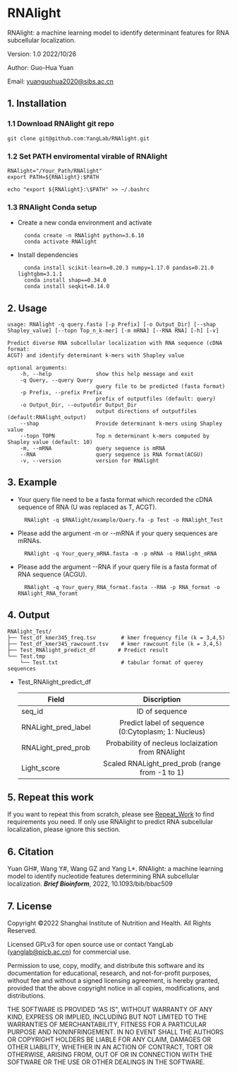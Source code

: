 # RNAlight

RNAlight: a machine learning model to identify determinant features for RNA subcellular localization.

Version: 1.0 2022/10/26

Author: Guo-Hua Yuan 

Email: yuanguohua2020@sibs.ac.cn

## 1. Installation
### 1.1 Download RNAlight git repo
    git clone git@github.com:YangLab/RNAlight.git 
    
### 1.2 Set PATH enviromental virable of RNAlight
    RNAlight="/Your_Path/RNAlight"
    export PATH=${RNAlight}:$PATH
    
    echo "export ${RNAlight}:\$PATH" >> ~/.bashrc

### 1.3 RNAlight Conda setup
* Create a new conda environment and activate

        conda create -n RNAlight python=3.6.10
        conda activate RNAlight

* Install dependencies

        conda install scikit-learn=0.20.3 numpy=1.17.0 pandas=0.21.0 lightgbm=3.1.1
        conda install shap==0.34.0
        conda install seqkit=0.14.0

## 2. Usage
	usage: RNAlight -q query.fasta [-p Prefix] [-o Output_Dir] [--shap Shapley_value] [--topn Top_n_k-mer] [-m mRNA] [--RNA RNA] [-h] [-v]

	Predict diverse RNA subcellular localization with RNA sequence (cDNA format:
	ACGT) and identify determinant k-mers with Shapley value 

	optional arguments:
  		-h, --help				show this help message and exit
  		-q Query, --query Query
                        		query file to be predicted (fasta format)
  		-p Prefix, --prefix Prefix
                        		prefix of outputfiles (default: query)
  		-o Output_Dir, --outputdir Output_Dir
                       			output directions of outputfiles (default:RNAlight_output)
		--shap                	Provide determinant k-mers using Shapley value
  		--topn TOPN           	Top n determinant k-mers computed by Shapley value (default: 10)
  		-m, --mRNA            	query sequence is mRNA
  		--RNA                 	query sequence is RNA format(ACGU)
  		-v, --version         	version for RNAlight
      
## 3. Example
* Your query file need to be a fasta format which recorded the cDNA sequence of RNA (U was replaced as T, ACGT).
        
        RNAlight -q $RNAlight/example/Query.fa -p Test -o RNAlight_Test
        
* Please add the argument -m or --mRNA if your query sequences are mRNAs.

        RNAlight -q Your_query_mRNA.fasta -m -p mRNA -o RNAlight_mRNA
        
* Please add the argument --RNA if your query file is a fasta format of RNA sequence (ACGU).  

        RNAlight -q Your_query_RNA_format.fasta --RNA -p RNA_format -o RNAlight_RNA_foramt
        
   
## 4. Output

    RNAlight_Test/
    ├── Test_df_kmer345_freq.tsv        # kmer frequency file (k = 3,4,5)
    ├── Test_df_kmer345_rawcount.tsv    # kmer rawcount file (k = 3,4,5)
    ├── Test_RNAlight_predict_df       # Predict result 
    └── Test.tmp
        └── Test.txt                    # tabular format of querey sequences
        
- Test_RNAlight_predict_df

    | **Field**      | **Discription**      | 
    | ---------- | :-----------:  |
    | seq_id     | ID of sequence      |
    | RNALight_pred_label | Predict label of sequence (0:Cytoplasm; 1: Nucleus) |
    | RNALight_pred_prob| Probability of necleus loclaization from RNAlight |
    | Light_score | Scaled RNALight_pred_prob (range from -1 to 1) |
    
    
## 5. Repeat this work
If you want to repeat this from scratch, please see [Repeat_Work](./Repeat_Work.md) to find requirements you need. If only use RNAlight to predict RNA subcellular localization, please ignore this section.

    
## 6. Citation
Yuan GH#, Wang Y#, Wang GZ and Yang L*. RNAlight: a machine learning model to identify nucleotide features determining RNA subcellular localization. ***Brief Bioinform***, 2022, 10.1093/bib/bbac509


## 7. License
Copyright ©2022 Shanghai Institute of Nutrition and Health. All Rights Reserved.

Licensed GPLv3 for open source use or contact YangLab (yanglab@picb.ac.cn) for commercial use.

Permission to use, copy, modify, and distribute this software and its documentation for educational, research, and not-for-profit purposes, without fee and without a signed licensing agreement, is hereby granted, provided that the above copyright notice in all copies, modifications, and distributions.

THE SOFTWARE IS PROVIDED "AS IS", WITHOUT WARRANTY OF ANY KIND, EXPRESS OR IMPLIED, INCLUDING BUT NOT LIMITED TO THE WARRANTIES OF MERCHANTABILITY, FITNESS FOR A PARTICULAR PURPOSE AND NONINFRINGEMENT. IN NO EVENT SHALL THE AUTHORS OR COPYRIGHT HOLDERS BE LIABLE FOR ANY CLAIM, DAMAGES OR OTHER LIABILITY, WHETHER IN AN ACTION OF CONTRACT, TORT OR OTHERWISE, ARISING FROM, OUT OF OR IN CONNECTION WITH THE SOFTWARE OR THE USE OR OTHER DEALINGS IN THE SOFTWARE.
